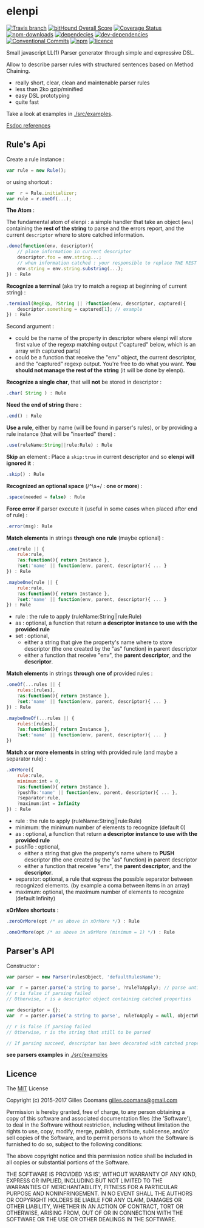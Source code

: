 # elenpi

[![Travis branch](https://img.shields.io/travis/nomocas/elenpi/master.svg)](https://travis-ci.org/nomocas/elenpi)
[![bitHound Overall Score](https://www.bithound.io/github/nomocas/elenpi/badges/score.svg)](https://www.bithound.io/github/nomocas/elenpi)
[![Coverage Status](https://coveralls.io/repos/github/nomocas/elenpi/badge.svg?branch=master)](https://coveralls.io/github/nomocas/elenpi?branch=master)
[![npm-downloads](https://img.shields.io/npm/dm/elenpi.svg)]()
[![dependecies](https://img.shields.io/david/nomocas/elenpi.svg)]()
[![dev-dependencies](https://img.shields.io/david/dev/nomocas/elenpi.svg)]()
[![Conventional Commits](https://img.shields.io/badge/Conventional%20Commits-1.0.0-yellow.svg)](https://conventionalcommits.org)
[![npm](https://img.shields.io/npm/v/elenpi.svg)]()
[![licence](https://img.shields.io/npm/l/elenpi.svg)]()

Small javascript LL(1) Parser generator through simple and expressive DSL. 

Allow to describe parser rules with structured sentences based on Method Chaining.

- really short, clear, clean and maintenable parser rules
- less than 2ko gzip/minified
- easy DSL prototyping
- quite fast

Take a look at examples in [./src/examples](https://github.com/nomocas/elenpi/tree/master/src/examples).

[Esdoc references](https://doc.esdoc.org/github.com/nomocas/elenpi/)

## Rule's Api

Create a rule instance : 

```javascript
var rule = new Rule();
```

or using shortcut :

```javascript
var  r = Rule.initializer;
var rule = r.oneOf(...);
```

__The Atom__ : 

The fundamental atom of elenpi : a simple handler that take an object (`env`) containing the __rest of the string__ to parse and the errors report, and the current `descriptor` where to store catched information.
```javascript
.done(function(env, descriptor){
	// place information in current descriptor
	descriptor.foo = env.string...;
	// when information catched : your responsible to replace THE REST of the string in env.
	env.string = env.string.substring(...);
}) : Rule
```

__Recognize a terminal__ (aka try to match a regexp at beginning of current string) :
```javascript
.terminal(RegExp, ?String || ?function(env, descriptor, captured){
	descriptor.something = captured[1]; // example
}) : Rule
```
Second argument : 
- could be the name of the property in descriptor where elenpi will store first value of the regexp matching output ("captured" below, which is an array with captured parts)
- could be a function that receive the "env" object, the current descriptor, and the "captured" regexp output. You're free to do what you want. __You should not manage the rest of the string__ (it will be done by elenpi).


__Recognize a single char__, that will __not__ be stored in descriptor :
```javascript
.char( String ) : Rule
```

__Need the end of string__ there :
```javascript
.end() : Rule
```

__Use a rule__, either by name (will be found in parser's rules), or by providing a rule instance (that will be "inserted" there) :
```javascript
.use(ruleName:String||rule:Rule) : Rule
```

__Skip__ an element : Place a `skip:true` in current descriptor and so __elenpi will ignored it__ :
```javascript
.skip() : Rule
```

__Recognized an optional space__ (/^\s+/ : __one or more__) :
```javascript
.space(needed = false) : Rule
```

__Force error__ if parser execute it (useful in some cases when placed after end of rule) :
```javascript
.error(msg): Rule
```


__Match elements__ in strings __through one rule__ (maybe optional) :
```javascript
.one(rule || { 
	rule:rule, 
	?as:function(){ return Instance }, 
	?set:'name' || function(env, parent, descriptor){ ... } 
}) : Rule
```

```javascript
.maybeOne(rule || { 
	rule:rule, 
	?as:function(){ return Instance }, 
	?set:'name' || function(env, parent, descriptor){ ... } 
}) : Rule
```

- rule : the rule to apply (ruleName:String||rule:Rule)
- as : optional, a function that return __a descriptor instance to use with the provided rule__
- set : optional, 
	- either a string that give the property's name where to store descriptor (the one created by the "as" function) in parent descriptor
	- either a function that receive "env", the __parent descriptor__, and the __descriptor__.


__Match elements__ in strings __through one of__ provided rules :
```javascript
.oneOf(...rules || { 
	rules:[rules], 
	?as:function(){ return Instance }, 
	?set:'name' || function(env, parent, descriptor){ ... } 
}) : Rule
```

```javascript
.maybeOneOf(...rules || {
	rules:[rules], 
	?as:function(){ return Instance }, 
	?set:'name' || function(env, parent, descriptor){ ... } 
})
```


__Match x or more elements__ in string with provided rule (and maybe a separator rule) :
```javascript
.xOrMore({ 
	rule:rule,
	minimum:int = 0,
	?as:function(){ return Instance }, 
	?pushTo:'name' || function(env, parent, descriptor){ ... },
	?separator:rule,
	?maximum:int = Infinity
}) : Rule
```

- rule : the rule to apply (ruleName:String||rule:Rule)
- minimum: the minimum number of elements to recognize (default 0)
- as : optional, a function that return __a descriptor instance to use with the provided rule__
- pushTo : optional, 
	- either a string that give the property's name where to __PUSH__ descriptor (the one created by the "as" function) in parent descriptor
	- either a function that receive "env", the __parent descriptor__, and the __descriptor__.
- separator: optional, a rule that express the possible separator between recognized elements. (by example a coma between items in an array) 
- maximum: optional, the maximum number of elements to recognize (default Infinity)



__xOrMore shortcuts__ : 
```javascript
.zeroOrMore(opt /* as above in xOrMore */) : Rule
```

```javascript
.oneOrMore(opt /* as above in xOrMore (minimum = 1) */) : Rule
```


## Parser's API

Constructor :
```javascript
var parser = new Parser(rulesObject, 'defaultRulesName');
```


```javascript
var  r = parser.parse('a string to parse', ?ruleToApply); // parse until the end of string
// r is false if parsing failed
// Otherwise, r is a descriptor object containing catched properties
```


```javascript
var descriptor = {};
var  r = parser.parse('a string to parse', ruleToApply = null, objectWhereStoreTokens = null);

// r is false if parsing failed
// Otherwise, r is the string that still to be parsed

// If parsing succeed, descriptor has been decorated with catched properties
```

__see parsers examples__ in [./src/examples](https://github.com/nomocas/elenpi/tree/master/src/examples)

## Licence

The [MIT](http://opensource.org/licenses/MIT) License

Copyright (c) 2015-2017 Gilles Coomans <gilles.coomans@gmail.com>

Permission is hereby granted, free of charge, to any person obtaining a copy of this software and associated documentation files (the 'Software'), to deal in the Software without restriction, including without limitation the rights to use, copy, modify, merge, publish, distribute, sublicense, and/or sell copies of the Software, and to permit persons to whom the Software is furnished to do so, subject to the following conditions:

The above copyright notice and this permission notice shall be included in all copies or substantial portions of the Software.

THE SOFTWARE IS PROVIDED 'AS IS', WITHOUT WARRANTY OF ANY KIND, EXPRESS OR IMPLIED, INCLUDING BUT NOT LIMITED TO THE WARRANTIES OF MERCHANTABILITY, FITNESS FOR A PARTICULAR PURPOSE AND NONINFRINGEMENT. IN NO EVENT SHALL THE AUTHORS OR COPYRIGHT HOLDERS BE LIABLE FOR ANY CLAIM, DAMAGES OR OTHER LIABILITY, WHETHER IN AN ACTION OF CONTRACT, TORT OR OTHERWISE, ARISING FROM, OUT OF OR IN CONNECTION WITH THE SOFTWARE OR THE USE OR OTHER DEALINGS IN THE SOFTWARE.
